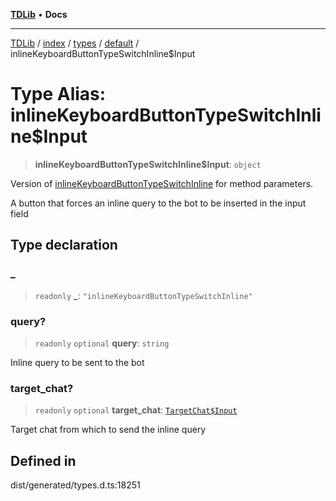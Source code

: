 [**TDLib**](../../../../../../README.md) • **Docs**

***

[TDLib](../../../../../../modules.md) / [index](../../../../../README.md) / [types](../../../README.md) / [default](../README.md) / inlineKeyboardButtonTypeSwitchInline$Input

# Type Alias: inlineKeyboardButtonTypeSwitchInline$Input

> **inlineKeyboardButtonTypeSwitchInline$Input**: `object`

Version of [inlineKeyboardButtonTypeSwitchInline](inlineKeyboardButtonTypeSwitchInline.md) for method parameters.

A button that forces an inline query to the bot to be inserted in the input field

## Type declaration

### \_

> `readonly` **\_**: `"inlineKeyboardButtonTypeSwitchInline"`

### query?

> `readonly` `optional` **query**: `string`

Inline query to be sent to the bot

### target\_chat?

> `readonly` `optional` **target\_chat**: [`TargetChat$Input`](TargetChat$Input.md)

Target chat from which to send the inline query

## Defined in

dist/generated/types.d.ts:18251
